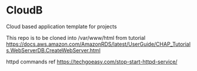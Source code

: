 # CloudB
Cloud based application template for projects

This repo is to be cloned into /var/www/html
from tutorial https://docs.aws.amazon.com/AmazonRDS/latest/UserGuide/CHAP_Tutorials.WebServerDB.CreateWebServer.html

httpd commands ref
https://techgoeasy.com/stop-start-httpd-service/

